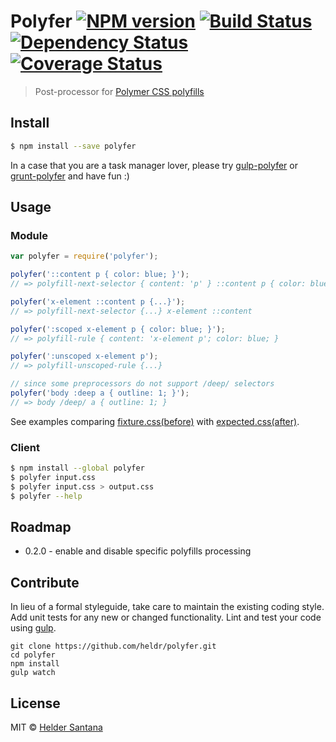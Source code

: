# Polyfer [![NPM version][npm-image]][npm-url] [![Build Status][travis-image]][travis-url] [![Dependency Status][daviddm-url]][daviddm-image] [![Coverage Status][coveralls-image]][coveralls-url]

> Post-processor for [Polymer CSS polyfills][polyfills-doc]

## Install

```bash
$ npm install --save polyfer
```

In a case that you are a task manager lover, please try [gulp-polyfer][npm-gulp-url] or [grunt-polyfer][npm-grunt-url] and have fun :)

## Usage

### Module

```js
var polyfer = require('polyfer');

polyfer('::content p { color: blue; }');
// => polyfill-next-selector { content: 'p' } ::content p { color: blue; }

polyfer('x-element ::content p {...}');
// => polyfill-next-selector {...} x-element ::content

polyfer(':scoped x-element p { color: blue; }');
// => polyfill-rule { content: 'x-element p'; color: blue; }

polyfer(':unscoped x-element p');
// => polyfill-unscoped-rule {...}

// since some preprocessors do not support /deep/ selectors
polyfer('body :deep a { outline: 1; }');
// => body /deep/ a { outline: 1; }
```

See examples comparing [fixture.css(before)](test/fixture.css) with [expected.css(after)](test/expected.css).

### Client

```sh
$ npm install --global polyfer
$ polyfer input.css
$ polyfer input.css > output.css
$ polyfer --help
```

## Roadmap
* 0.2.0 - enable and disable specific polyfills processing

## Contribute

In lieu of a formal styleguide, take care to maintain the existing coding style. Add unit tests for any new or changed functionality. Lint and test your code using [gulp](http://gulpjs.com/).

```shell
git clone https://github.com/heldr/polyfer.git
cd polyfer
npm install
gulp watch
```

## License

MIT © [Helder Santana](http://git.io/heldr)


[npm-url]: https://npmjs.org/package/polyfer
[npm-gulp-url]: https://npmjs.org/package/gulp-polyfer
[npm-grunt-url]: https://npmjs.org/package/grunt-polyfer
[npm-image]: https://img.shields.io/npm/v/polyfer.svg?style=flat
[travis-url]: https://travis-ci.org/heldr/polyfer
[travis-image]: https://travis-ci.org/heldr/polyfer.svg?branch=master
[daviddm-url]: https://david-dm.org/heldr/polyfer.svg?theme=shields.io
[daviddm-image]: https://david-dm.org/heldr/polyfer
[polyfills-doc]: https://www.polymer-project.org/docs/polymer/styling.html#directives
[coveralls-url]: https://coveralls.io/r/heldr/polyfer
[coveralls-image]: https://img.shields.io/coveralls/heldr/polyfer/master.svg?style=flat
